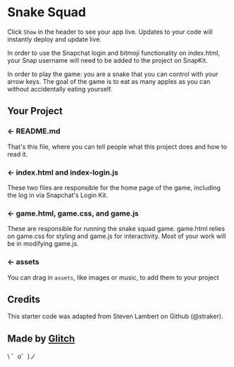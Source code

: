 Snake Squad
=================

Click `Show` in the header to see your app live. Updates to your code will instantly deploy and update live.

In order to use the Snapchat login and bitmoji functionality on index.html, your Snap username will need to be added 
to the project on SnapKit. 

In order to play the game: you are a snake that you can control with your arrow keys. 
The goal of the game is to eat as many apples as you can without accidentally eating yourself. 


Your Project
------------

### ← README.md

That's this file, where you can tell people what this project does and how to read it.

### ← index.html and index-login.js 

These two files are responsible for the home page of the game, including the log in via Snapchat's Login Kit. 

### ← game.html, game.css, and game.js

These are responsible for running the snake squad game. game.html relies on game.css for styling and game.js for interactivity. 
Most of your work will be in modifying game.js. 

### ← assets

You can drag in `assets`, like images or music, to add them to your project


Credits
------------
This starter code was adapted from Steven Lambert on Github (@straker).

Made by [Glitch](https://glitch.com/)
-------------------

\ ゜o゜)ノ

